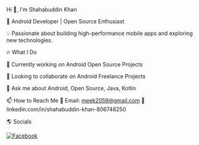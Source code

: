 Hi 👋, I'm Shahabuddin Khan


🚀 Android Developer | Open Source Enthusiast

💡 Passionate about building high-performance mobile apps and exploring new technologies.

🔥 What I Do

🚀 Currently working on Android Open Source Projects

💼 Looking to collaborate on Android Freelance Projects

💬 Ask me about Android, Open Source, Java, Kotlin


📫 How to Reach Me
📧 Email: meek2059@gmail.com
🔗 linkedin.com/in/shahabuddin-khan-806748250 

🌎 Socials


[![Facebook](https://img.shields.io/badge/Facebook-1877F2?style=for-the-badge&logo=facebook&logoColor=white)](https://www.facebook.com/share/1KS5PxnNUy/)


